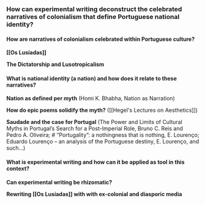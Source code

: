 ### How can experimental writing deconstruct the celebrated narratives of colonialism that define Portuguese national identity? 

#### How are narratives of colonialism celebrated within Portuguese culture?

**[[Os Lusíadas]]**

**The Dictatorship and Lusotropicalism**
#### What is national identity (a nation) and how does it relate to these narratives?

**Nation as defined per myth**
(Homi K. Bhabha, Nation as Narration)

**How do epic poems solidify the myth?**
([[Hegel's Lectures on Aesthetics]])

**Saudade and the case for Portugal**
 (The Power and Limits of Cultural Myths in Portugal’s Search for a Post-Imperial Role, Bruno C. Reis and Pedro A. Oliveira; # “Portugality”: a nothingness that is nothing, E. Lourenço; Eduardo Lourenço – an analysis of the Portuguese destiny, E. Lourenço, and such...)
 
#### What is experimental writing and how can it be applied as tool in this context?

**Can experimental writing be rhizomatic?**

**Rewriting [[Os Lusíadas]] with with ex-colonial and diasporic media**
